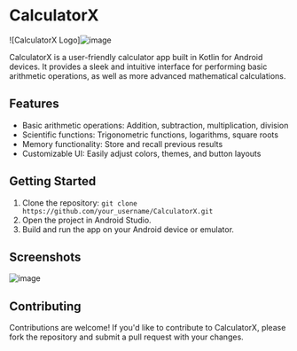 # CalculatorX

![CalculatorX Logo]![image](https://github.com/anuragJoshi05/CalculatorX/assets/148903459/b10484cb-a088-4b30-a704-3febe391e2a2
)

CalculatorX is a user-friendly calculator app built in Kotlin for Android devices. It provides a sleek and intuitive interface for performing basic arithmetic operations, as well as more advanced mathematical calculations.

## Features

- Basic arithmetic operations: Addition, subtraction, multiplication, division
- Scientific functions: Trigonometric functions, logarithms, square roots
- Memory functionality: Store and recall previous results
- Customizable UI: Easily adjust colors, themes, and button layouts

## Getting Started

1. Clone the repository: `git clone https://github.com/your_username/CalculatorX.git`
2. Open the project in Android Studio.
3. Build and run the app on your Android device or emulator.

## Screenshots

![image](https://github.com/anuragJoshi05/CalculatorX/assets/148903459/bc945c11-6020-4da5-a6e8-2b1380f344ba)


## Contributing

Contributions are welcome! If you'd like to contribute to CalculatorX, please fork the repository and submit a pull request with your changes.
